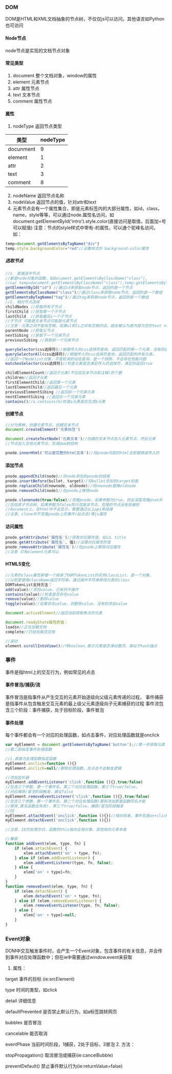 ### DOM
DOM是HTML和XML文档抽象的节点树，不仅仅js可以访问，其他语言如Python也可访问
#### Node节点
node节点是实现的文档节点对象
#### 常见类型
1. document 整个文档对象，window的属性
2. element 元素节点 
3. attr 属性节点
4. text 文本节点
5. comment 属性节点

#### 属性
1. nodeType 返回节点类型

类型 | nodeType
---|---
docunment| 9
element | 1
attr | 2
text | 3
comment | 8
2. nodeName 返回节点名称
3. nodeValue 返回节点的值，针对attr和text
4. 元素节点会有一个属性集合，即是元素标签内的大部分属性，如id，class，name，style等等，可以通过node.属性名访问，如document.getElementById('intro').style.color(直接访问是取值，后面加=号可以赋值)
注意：节点的style样式中带有-的属性，可以通个驼峰名访问，如：
```JavaScript
temp=document.getElementsByTagName("div") 
temp.style.backgroundColor="red"//设置样式的 background-color属性
```
##### 选取节点
```javascript
//1. 直接选中节点
//都是node对象的函数，如document.getElementsByClassName("class"),
//var temp=document.getElementsByClassName("class"),temp.getElementsByTagName("tag")
getElementById("id") //通过id来获取node节点，返回的是一个节点
getElementsByClassName("class")//通过class来获取node节点，返回的是一个数组
getElementsByTagName("tag")//通过tag来获取node节点，返回的是一个数组
//2. 相对节点选择
childNodes //获取所有子节点
firstChild //获取第一个子节点
lastChild  //获取最后i一个子节点
//子节点 可能是文本节点可能是元素节点
//注意：元素之间不能有空格，如果ul和li之间有空格的话，就会被认为是内容为空的text node节点
parentNode //获取父节点
nextSibing //获取下一个兄弟节点
previousSibing //获取前一个兄弟节点

querySelector(css选择符)//根据传入的css选择符查询，返回匹配的第一个元素，没有则返回null
querySelectorAll(css选择符)//根据传入的css选择符查询，返回匹配的所有元素，
//返回一个Nodelist对象，不是轮询的动态查询，是一个快照，不会存在性能问题
matchesSelector(css选择符)//检查元素是否满足传入的选择符，满足则返回true

childElementCount//返回子元素(不包括文本节点和注释)的个数
children//返回子元素
firstElementChild//返回第一个元素
lastElementChild//返回最后一个元素
previousElementSibing //返回前一个兄弟元素
nextElementSibing //返回后一个兄弟元素
contains()//a.contains(b)检查a元素是否包含b元素
```
#### 创建节点
```javascript
//分为两种，创建元素节点，创建文本节点
document.createElement('元素标签')

document.createTextNode('元素文本')//创建的文本节点加入元素节点，然后元素
//节点加入吉他元素节点，形成dom树结构

pnode.innerHtml('可以是完整的html文本')//将pnode内部的html全部替换成传入的
```


#### 添加节点
```javascript
pnode.appendChild(node)//将node添加到pnode的结尾
pnode.insertBefore(bullet, target)//将bullet添加到target前面
pnode.replaceChild(newnode, oldnode)//将newnode替换oldnode
pnode.removeChild(node)//在pnode上移除node

pnode.clonenode(true/false)//克隆pnode，如果参数为true，则会深度克隆pnoe并
//包括其子节点树，如果参数为false则只克隆该节点，克隆的节点没有挂接到
//document上，在html中不会显示，需要通过以上api来挂接
//注意，clone并不克隆pnode上的事件(如点击)等js属性
```
#### 访问属性
```javascript
pnode.getAttribute('属性名')//获取对应属性值，如id，title
pnode.getAttribute('属性名', 值)//设置对应属性的值
pnode.removeAttribute('属性名')//在pnode上移除对应属性
//注意 只有element元素可以
```
#### HTML5变化
```javascript
//元素的class属性新增一个继承了DOMTokenList的实例classList，是一个对象，
//以前是使用className返回字符串，通过操作字符串修改元素的class
DOMTokenList支持方法：
add(value)//添加value，已有则不操作
contains(value)//检查是否存在value
remove(value)//删除value
toggle(value)//如果存在value，则删除value，没有则添加value

document.activeElement//返回当前获取焦点的元素

document.readyState属性的值：
loadin//正在加载文档
complete//已经加载完文档

//滚动
element.scrollIntoView()//传boolean,表示元素是否滑动置顶，类似于hash锚点
```
### 事件
事件是指html上的交互行为，例如常见的点击
#### 事件冒泡/捕获/流
事件冒泡是指事件从产生交互的元素开始逐级向父级元素传递的过程，
事件捕获是指事件从包含触发交互元素的最上级父元素逐级向子元素捕获的过程
事件流包含三个阶段：事件捕获，处于目标阶段，事件冒泡
#### 事件处理
每个事件都会有一个对应的处理函数，如点击事件，对应处理函数就是onclick
```javascript
var myElement = document.getElementsByTagName('button');//第一步获取元素
//第二部指定事件处理函数

//1.直接为处理函数指定函数
myElement.onclick=function (){}
myElement.onclick=null//删除处理函数，及点击不会触发逻辑

//添加监听器
myElement.addEventListener('click',function (){},true/false)
//包含三个参数，第一个事件名，第二个对应处理函数，第三个true/false，
//对应捕获/冒泡阶段触发，建议false
myElement.removeEventListener('click',function (){},true/false)
//包含三个参数，第一个事件名，第二个对应处理函数(要和添加那里函数同名才能
//移除,匿名函数会失败)，第三个true/false，捕获/冒泡阶段触发
//IE
myElement.attachEvent('onclick',function (){})//相对前者，事件名是on+click
myElement.detachEvent('onclick',function (){})

//注意，IE的处理方式，函数的this指向全局对象，其他指向元素本身

//兼容
function addEvent(elem, type, fn) {
    if (elem.attachEvent) {
        elem.attachEvent('on' + type, fn);
    } else if (elem.addEventListener) {
        elem.addEventListener(type, fn, false);
    } else {
        elem['on' + type]=fn;
    }
}
function removeEvent(elem, type, fn) {
    if (elem.detachEvent) {
        elem.detachEvent('on' + type, fn);
    } else if (elem.removeEventListener) {
        elem.removeEventListener(type, fn, false);
    } else {
        elem['on' + type]=null;
    }
}
```
### Event对象
DOM中交互触发事件时，会产生一个Event对象，包含事件的有关信息，并会传到事件对应处理函数中；但在ie中需要通过window.event来获取   
1. 属性：  

target 事件的目标  (ie:srcElement) 

type 时间的类型，如click

detail 详细信息

defaultPrevented 是否禁止默认行为，如a标签跳转网页

bubbles 是否冒泡

cancelable 能否取消

eventPhase 当前时间阶段，1捕获，2处于目标，3冒泡
2. 方法：   

stopPropagation() 取消冒泡或捕获(ie:cancelBubble)

preventDefault() 禁止事件默认行为(ie:returnValue=false)






